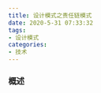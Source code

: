 ```yaml
---
title: 设计模式之责任链模式
date: 2020-5-31 07:33:32
tags:
- 设计模式
categories:
- 技术
---
```


### 概述



<!-- more -->